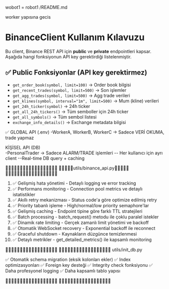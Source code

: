 wobot1 = robot1
/README.md

worker yapısına gecis


# BinanceClient Kullanım Kılavuzu

Bu client, Binance REST API için **public** ve **private** endpointleri kapsar.  
Aşağıda hangi fonksiyonun API key gerektirdiği listelenmiştir.

## ✅ Public Fonksiyonlar (API key gerektirmez)
- `get_order_book(symbol, limit=100)` → Order book bilgisi
- `get_recent_trades(symbol, limit=500)` → Son işlemler
- `get_agg_trades(symbol, limit=500)` → Agg trade verileri
- `get_klines(symbol, interval="1m", limit=500)` → Mum (kline) verileri
- `get_24h_ticker(symbol)` → 24h ticker
- `get_all_24h_tickers()` → Tüm semboller için 24h ticker
- `get_all_symbols()` → Tüm sembol listesi
- `exchange_info_details()` → Exchange metadata bilgisi
 ` ` `
 ` ` `


✅ 
GLOBAL API (.env)
-WorkerA, WorkerB, WorkerC → Sadece VERİ OKUMA, trade yapmaz

KİŞİSEL API (DB)  
-PersonalTrader → Sadece ALARM/TRADE işlemleri
-- Her kullanıcı için ayrı client
--Real-time DB query + caching

🔶🔶🔶🔶🔶🔶🔶🔶🔶🔶🔶🔶🔶🔶🔶🔶🔶🔶
🔶🔶🔶🔶🔶utils/binance_api.py🔶🔶🔶🔶🔶
🔶🔶🔶🔶🔶🔶🔶🔶🔶🔶🔶🔶🔶🔶🔶🔶🔶🔶
1. ✅ Gelişmiş hata yönetimi - Detaylı logging ve error tracking
2. ✅ Performans monitoring - Connection pool metrics ve detaylı istatistikler
3. ✅ Akıllı retry mekanizması - Status code'a göre optimize edilmiş retry
4. ✅ Priority tabanlı işleme - High/normal/low priority semaphore'lar
5. ✅ Gelişmiş caching - Endpoint tipine göre farklı TTL stratejileri
6. ✅ Batch processing - batch_request() metodu ile çoklu paralel istekler
7. ✅ Dinamik rate limiting - Gerçek zamanlı limit yönetimi ve backoff
8. ✅ Otomatik WebSocket recovery - Exponential backoff ile reconnect
9. ✅ Graceful shutdown - Kaynakların düzgünce temizlenmesi
10. ✅ Detaylı metrikler - get_detailed_metrics() ile kapsamlı monitoring



🔶🔶🔶🔶🔶🔶🔶🔶🔶🔶🔶🔶🔶🔶🔶🔶🔶🔶
🔶🔶🔶🔶🔶🔶🔶🔶🔶🔶🔶🔶🔶🔶🔶🔶🔶🔶
utils/init_db.py

✅ Otomatik schema migration (eksik kolonları ekler)
✅ Index optimizasyonları
✅ Foreign key desteği
✅ Integrity check fonksiyonu
✅ Daha profesyonel logging
✅ Daha kapsamlı tablo yapısı


🔶🔶🔶🔶🔶🔶🔶🔶🔶🔶🔶🔶🔶🔶🔶🔶🔶🔶
🔶🔶🔶🔶🔶🔶🔶🔶🔶🔶🔶🔶🔶🔶🔶🔶🔶🔶









